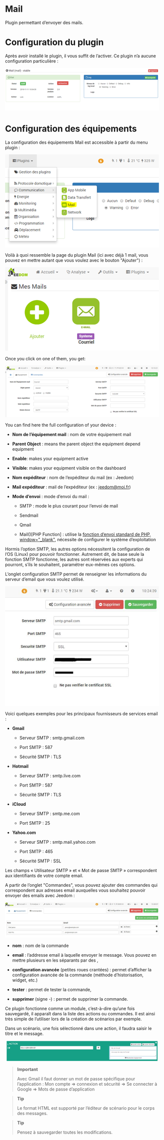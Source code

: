 # Mail

Plugin permettant d’envoyer des mails.

Configuration du plugin 
===

Après avoir installé le plugin, il vous suffit de l’activer. Ce plugin
n’a aucune configuration particulière :

![mail1](./images/mail1.PNG)

Configuration des équipements 
===

La configuration des équipements Mail est accessible à partir du menu
plugin :

![mail2](./images/mail2.PNG)

Voilà à quoi ressemble la page du plugin Mail (ici avec déjà 1 mail,
vous pouvez en mettre autant que vous voulez avec le bouton "Ajouter") :

![mail3](./images/mail3.PNG)

Once you click on one of them, you get:

![mail4](./images/mail4.PNG)

You can find here the full configuration of your device :

-   **Nom de l’équipement mail** : nom de votre équipement mail

-   **Parent Object** : means the parent object the equipment depend
    equipment

-   **Enable**: makes your equipment active

-   **Visible**: makes your equipment visible on the dashboard

-   **Nom expéditeur** : nom de l’expéditeur du mail (ex : Jeedom)

-   **Mail expéditeur** : mail de l’expéditeur (ex : <jeedom@moi.fr>)

-   **Mode d’envoi** : mode d’envoi du mail :

    -   SMTP : mode le plus courant pour l’envoi de mail

    -   Sendmail

    -   Qmail

    -   Mail()\[PHP Function\] : utilise la [fonction d’envoi standard
        de PHP,
        window="\_blank"](http://fr.php.net/manual/fr/function.mail.php),
        nécessite de configurer le système d’exploitation

Hormis l’option SMTP, les autres options nécessitent la configuration de
l’OS (Linux) pour pouvoir fonctionner. Autrement dit, de base seule la
fonction SMTP fonctionne, les autres sont réservées aux experts qui
pourront, s’ils le souhaitent, paramétrer eux-mêmes ces options.

L’onglet configuration SMTP permet de renseigner les informations du
serveur d’email que vous voulez utilisé.

![mail screenshot3](./images/mail_screenshot3.jpg)

Voici quelques exemples pour les principaux fournisseurs de services
email :

-   **Gmail**

    -   Serveur SMTP : smtp.gmail.com

    -   Port SMTP : 587

    -   Sécurité SMTP : TLS

-   **Hotmail**

    -   Serveur SMTP : smtp.live.com

    -   Port SMTP : 587

    -   Sécurité SMTP : TLS

-   **iCloud**

    -   Serveur SMTP : smtp.me.com

    -   Port SMTP : 25

-   **Yahoo.com**

    -   Serveur SMTP : smtp.mail.yahoo.com

    -   Port SMTP : 465

    -   Sécurité SMTP : SSL

Les champs « Utilisateur SMTP » et « Mot de passe SMTP » correspondent
aux identifiants de votre compte email.

A partir de l’onglet "Commandes", vous pouvez ajouter des commandes qui
correspondent aux adresses email auxquelles vous souhaitez pouvoir
envoyer des emails avec Jeedom :

![mail screenshot4](./images/mail_screenshot4.jpg)

-   **nom** : nom de la commande

-   **email** : l’addresse email à laquelle envoyer le message. Vous pouvez en mettre plusieurs en les séparants par des ,

-   **configuration avancée** (petites roues crantées) : permet
    d’afficher la configuration avancée de la commande (méthode
    d’historisation, widget, etc.)

-   **tester** : permet de tester la commande,

-   **supprimer** (signe -) : permet de supprimer la commande.

Ce plugin fonctionne comme un module, c’est-à-dire qu’une fois
sauvegardé, il apparaît dans la liste des actions ou commandes. Il est
ainsi très simple de l’utiliser lors de la création de scénarios par
exemple.

Dans un scénario, une fois sélectionné dans une action, il faudra saisir
le titre et le message.

![mail5](./images/mail5.jpg)

> **Important**
>
> Avec Gmail il faut donner un mot de passe spécifique pour
> l’application : Mon compte ⇒ connexion et sécurité ⇒ Se connecter à
> Google ⇒ Mots de passe d’application

> **Tip**
>
> Le format HTML est supporté par l’éditeur de scénario pour le corps
> des messages.

> **Tip**
>
> Pensez à sauvegarder toutes les modifications.
